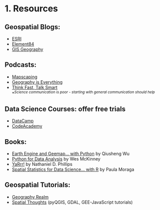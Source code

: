 # 1. Resources



## Geospatial Blogs: 
  * [ESRI](https://www.esri.com/arcgis-blog/overview/)   
  * [Element84](https://element84.com/blog/)
  * [GIS Geography](https://gisgeography.com/)  
  

## Podcasts:
  * [Mapscaping](https://mapscaping.com/podcasts/)  
  * [Geography is Everything](https://geographyiseverything.substack.com/podcast)
  * [Think Fast, Talk Smart](https://www.gsb.stanford.edu/business-podcasts/think-fast-talk-smart-podcast)   
           *<sup>*Science communication is poor - starting with general communication should help*</sup>
  

## Data Science Courses: offer free trials   
  * [DataCamp](https://www.datacamp.com/users/sign_up)
  * [CodeAcademy](https://www.codecademy.com/) 

  
## Books:
  * [Earth Engine and Geemap... with Python](https://book.geemap.org/) by Qiusheng Wu
  * [Python for Data Analysis](https://wesmckinney.com/book/) by Wes McKinney
  * [YaRrr!](https://bookdown.org/ndphillips/YaRrr/) by Nathaniel D. Phillips
  * [Spatial Statistics for Data Science... with R](https://www.paulamoraga.com/book-spatial/index.html) by Paula Moraga
  
## Geospatial Tutorials:
  * [Geography Realm](https://www.geographyrealm.com/gis/)
  * [Spatial Thoughts](https://courses.spatialthoughts.com) (pyQGIS, GDAL, GEE-JavaScript tutorials)
